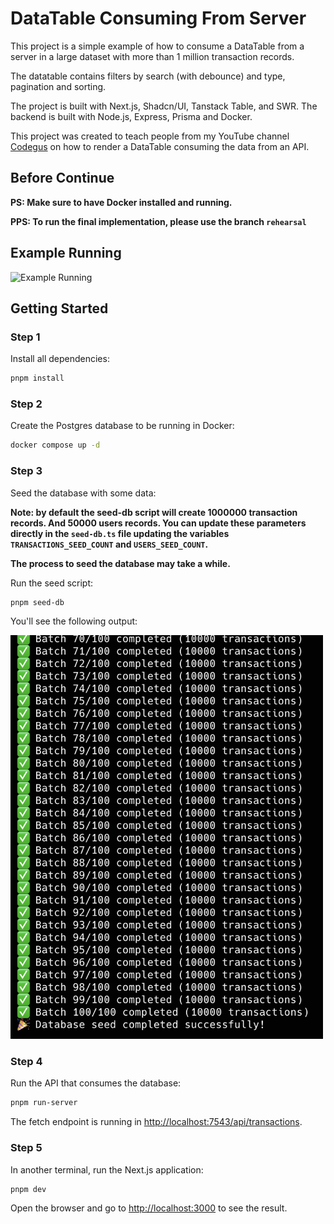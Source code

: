 # DataTable Consuming From Server

This project is a simple example of how to consume a DataTable from a server in a large dataset with more than 1 million transaction records.

The datatable contains filters by search (with debounce) and type, pagination and sorting.

The project is built with Next.js, Shadcn/UI, Tanstack Table, and SWR. The backend is built with Node.js, Express, Prisma and Docker.

This project was created to teach people from my YouTube channel [Codegus](https://codeg.us/yt?utm_source=github) on how to render a DataTable consuming the data from an API.

## Before Continue

**PS: Make sure to have Docker installed and running.**

**PPS: To run the final implementation, please use the branch `rehearsal`**

## Example Running

<img src="https://raw.githubusercontent.com/guscsales/codegus-datatable-server/refs/heads/main/public/readme/example-running.gif" alt="Example Running" width="1000" />

## Getting Started

### Step 1

Install all dependencies:

```bash
pnpm install
```

### Step 2

Create the Postgres database to be running in Docker:

```bash
docker compose up -d
```

### Step 3

Seed the database with some data:

**Note: by default the seed-db script will create 1000000 transaction records. And 50000 users records. You can update these parameters directly in the `seed-db.ts` file updating the variables `TRANSACTIONS_SEED_COUNT` and `USERS_SEED_COUNT`.**

**The process to seed the database may take a while.**

Run the seed script:

```bash
pnpm seed-db
```

You'll see the following output:

<img src="https://raw.githubusercontent.com/guscsales/codegus-datatable-server/refs/heads/main/public/readme/seed-db.png" alt="Seed DB" width="500" />

### Step 4

Run the API that consumes the database:

```bash
pnpm run-server
```

The fetch endpoint is running in [http://localhost:7543/api/transactions](http://localhost:7543/api/transactions).

### Step 5

In another terminal, run the Next.js application:

```bash
pnpm dev
```

Open the browser and go to [http://localhost:3000](http://localhost:3000) to see the result.
